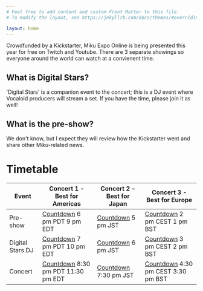 ```yaml
---
# Feel free to add content and custom Front Matter to this file.
# To modify the layout, see https://jekyllrb.com/docs/themes/#overriding-theme-defaults

layout: home
---
```


Crowdfunded by a Kickstarter, Miku Expo Online is being presented this year for
free on Twitch and Youtube. There are 3 separate showings so everyone around the
world can watch at a convienent time.

## What is Digital Stars?

'Digital Stars' is a companion event to the concert; this is a DJ event where
Vocaloid producers will stream a set. If you have the time, please join it as well!

## What is the pre-show?

We don't know, but I expect they will review how the Kickstarter went and share
other Miku-related news.

# Timetable

|Event|Concert 1 - Best for Americas|Concert 2 - Best for Japan|Concert 3 - Best for Europe|
|-----|-----------------------------|--------------------------|---------------------------|
|Pre-show|[Countdown](http://preshow.us.39music.rocks) 6 pm PDT 9 pm EDT|[Countdown](http://preshow.jp.39music.rocks) 5 pm JST|[Countdown](http://preshow.eu.39music.rocks) 2 pm CEST 1 pm BST|
|Digital Stars DJ|[Countdown](http://digistars.us.39music.rocks) 7 pm PDT 10 pm EDT|[Countdown](http://digistars.jp.39music.rocks) 6 pm JST|[Countdown](http://digistars.eu.39music.rocks) 3 pm CEST 2 pm BST|
|Concert|[Countdown](http://concert.us.39music.rocks) 8:30 pm PDT 11:30 pm EDT|[Countdown](http://concert.jp.39music.rocks) 7:30 pm JST|[Countdown](http://concert.eu.39music.rocks) 4:30 pm CEST 3:30 pm BST|
